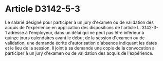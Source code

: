 # Article D3142-5-3

Le salarié désigné pour participer à un jury d'examen ou de validation des acquis de l'expérience en application des dispositions de l'article L. 3142-3-1 adresse à l'employeur, dans un délai qui ne peut pas être inférieur à quinze jours calendaires avant le début de la session d'examen ou de validation, une demande écrite d'autorisation d'absence indiquant les dates et le lieu de la session. Il joint à sa demande une copie de la convocation à participer à un jury d'examen ou de validation des acquis de l'expérience.